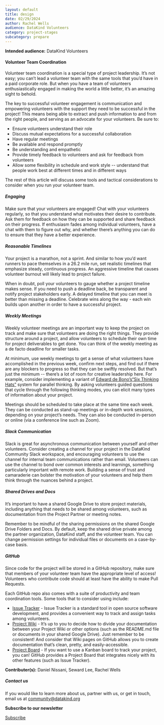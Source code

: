 ```yaml
---
layout: default
title: design
date: 02/29/2024
author: Rachel Wells
audience: DataKind Volunteers
category: project-stages
subcategory: prepare
---
```





**Intended audience:**
DataKind Volunteers






#### Volunteer Team Coordination


Volunteer team coordination is a special type of project leadership. It’s not easy; you can’t lead a volunteer team with the same tools that you’d have in a paid corporate role. But when you have a team of volunteers enthusiastically engaged in making the world a little better, it’s an amazing sight to behold. 


The key to successful volunteer engagement is communication and empowering volunteers with the support they need to be successful in the project! This means being able to extract and push information to and from the right people, and serving as an advocate for your volunteers. Be sure to:


* Ensure volunteers understand their role
* Discuss mutual expectations for a successful collaboration
* Have regular meetings
* Be available and respond promptly
* Be understanding and empathetic
* Provide timely feedback to volunteers and ask for feedback from volunteers
* Allow some flexibility in schedule and work style \-\- understand that people work best at different times and in different ways


The rest of this article will discuss some tools and tactical considerations to consider when you run your volunteer team.


##### Engaging


Make sure that your volunteers are engaged! Chat with your volunteers regularly, so that you understand what motivates their desire to contribute. Ask them for feedback on how they can be supported and share feedback on their progress. If enthusiasm fades among individual volunteers, have a chat with them to figure out why, and whether there’s anything you can do to ensure that they have a better experience.


##### Reasonable Timelines


Your project is a marathon, not a sprint. And similar to how you’d want runners to pace themselves in a 26\.2 mile run, set realistic timelines that emphasize steady, continuous progress. An aggressive timeline that causes volunteer burnout will likely lead to project failure.


When in doubt, poll your volunteers to gauge whether a project timeline makes sense. If you need to push a deadline back, be transparent and notify project stakeholders early. A delayed timeline that you can meet is better than missing a deadline. Celebrate wins along the way \- each win builds upon another in order to have a successful project.


##### Weekly Meetings


Weekly volunteer meetings are an important way to keep the project on track and make sure that volunteers are doing the right things. They provide structure around a project, and allow volunteers to schedule their own time for project deliverables to get done. You can think of the weekly meeting as a de facto deadline for smaller tasks.


At minimum, use weekly meetings to get a sense of what volunteers have accomplished in the previous week, confirm next steps, and find out if there are any blockers to progress so that they can be swiftly resolved. But that’s just the minimum \-\- there’s a lot of room for creative leadership here. For example, consider implementing a variant of [Edward de Bono’s](https://en.wikipedia.org/wiki/Edward_de_Bono)[“Six Thinking Hats”](https://en.wikipedia.org/wiki/Six_Thinking_Hats) system for parallel thinking. By asking volunteers guided questions that cycle through the following thinking modes, you can elicit many types of information about your project.


Meetings should be scheduled to take place at the same time each week. They can be conducted as stand\-up meetings or in\-depth work sessions, depending on your project’s needs. They can also be conducted in\-person or online (via a conference line such as Zoom). 


##### Slack Communication


Slack is great for asynchronous communication between yourself and other volunteers. Consider creating a channel for your project in the DataKind Community Slack workspace, and encouraging volunteers to use the channel for internal team communications rather than email. Volunteers can use the channel to bond over common interests and learnings, something particularly important with remote work. Building a sense of trust and camaraderie can bolster the motivation of your volunteers and help them think through the nuances behind a project. 


##### Shared Drives and Docs


It’s important to have a shared Google Drive to store project materials, including anything that needs to be shared among volunteers, such as documentation from the Project Partner or meeting notes. 


Remember to be mindful of the sharing permissions on the shared Google Drive Folders and Docs. By default, keep the shared drive private among the partner organization, DataKind staff, and the volunteer team. You can change permission settings for individual files or documents on a case\-by\-case basis.


##### GitHub


Since code for the project will be stored in a GitHub repository, make sure that members of your volunteer team have the appropriate level of access! Volunteers who contribute code should at least have the ability to make Pull Requests.


Each GitHub repo also comes with a suite of productivity and team coordination tools. Some tools that to consider using include:


* [Issue Tracker](https://guides.github.com/features/issues/) \- Issue Tracker is a standard tool in open source software development, and provides a convenient way to track and assign tasks among volunteers.
* [Project Wiki](https://guides.github.com/features/wikis/) \- It’s up to you to decide how to divide your documentation between your Project Wiki or other options (such as the README.md file or documents in your shared Google Drive). Just remember to be consistent! And consider that Wiki pages on GitHub allows you to create documentation that’s clean, pretty, and easily\-accessible.
* [Project Board](https://docs.github.com/en/github/managing-your-work-on-github/about-project-boards) \- If you want to use a Kanban board to track your project, you can! GitHub provides a Project Board that integrates nicely with its other features (such as Issue Tracker).



 **Contributer(s):** Daniel Nissani, Seward Lee, Rachel Wells







##### Contact us


If you would like to learn more about us, partner with us, or get in touch, email us at community@datakind.org



 
**Subscribe to our newsletter**
  

[Subscribe](https://www.datakind.org/subscribe/)




